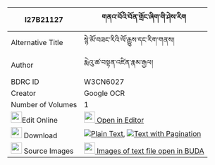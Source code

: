 |I27B21127|གནའ་བོའི་བོན་གྲོང་ཞིག་གི་ཤེས་རིག 
| --- | --- 
|Alternative Title |སྙེ་མོ་བཟང་རིའི་ལོ་རྒྱུས་དང་རིག་གནས།
|Author| རྨེའུ་ཚ་བསྟན་འཛིན་རྣམ་རྒྱལ།
|BDRC ID | W3CN6027
|Creator | Google OCR
|Number of Volumes| 1
|<img width="25" src="https://img.icons8.com/color/25/000000/edit-property.png">Edit Online| [<img width="25" src="https://avatars.githubusercontent.com/u/45091458?s=200&v=4"> Open in Editor](http://editor.openpecha.org/I27B21127)
|<img width="25" src="https://img.icons8.com/fluent/48/000000/download-2.png"/>  Download | [![](https://img.icons8.com/color/20/000000/txt.png)Plain Text](https://github.com/Openpecha/I27B21127/releases/download/v1/nawo_i_bon_drong_shyik_gi_sher_plain_I27B21127.zip), [![](https://img.icons8.com/color/20/000000/txt.png)Text with Pagination](https://github.com/Openpecha/I27B21127/releases/download/v1/nawo_i_bon_drong_shyik_gi_sher_pages_I27B21127.zip)
|<img width="25" src="https://img.icons8.com/plasticine/100/000000/pictures-folder.png"/>  Source Images | [<img width="25" src="https://library.bdrc.io/icons/BUDA-small.svg"> Images of text file open in BUDA](https://library.bdrc.io/show/bdr:W3CN6027)